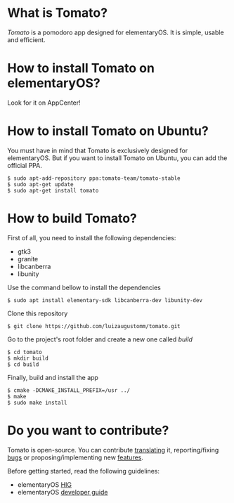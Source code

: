 # What is Tomato?

_Tomato_ is a pomodoro app designed for elementaryOS. It is simple, usable and efficient.

# How to install Tomato on elementaryOS?

Look for it on AppCenter!

# How to install Tomato on Ubuntu?

You must have in mind that Tomato is exclusively designed for elementaryOS. But if you want to install Tomato on Ubuntu, you can add the official PPA.
```
$ sudo apt-add-repository ppa:tomato-team/tomato-stable
$ sudo apt-get update
$ sudo apt-get install tomato
```

# How to build Tomato?

First of all, you need to install the following dependencies:
- gtk3
- granite
- libcanberra
- libunity

Use the command bellow to install the dependencies
```
$ sudo apt install elementary-sdk libcanberra-dev libunity-dev
```

Clone this repository
```
$ git clone https://github.com/luizaugustomm/tomato.git
```

Go to the project's root folder and create a new one called _build_
```
$ cd tomato
$ mkdir build
$ cd build
```

Finally, build and install the app
```
$ cmake -DCMAKE_INSTALL_PREFIX=/usr ../
$ make
$ sudo make install
```

# Do you want to contribute?

Tomato is open-source. You can contribute [translating](https://translations.launchpad.net/tomatoapp) it, reporting/fixing [bugs](https://github.com/luizaugustomm/tomato/issues) or proposing/implementing new [features](https://github.com/luizaugustomm/tomato/issues).

Before getting started, read the following guidelines:

- elementaryOS [HIG](https://elementary.io/docs/human-interface-guidelines#human-interface-guidelines)
- elementaryOS [developer guide](https://elementary.io/docs/code/getting-started#developer-sdk)
